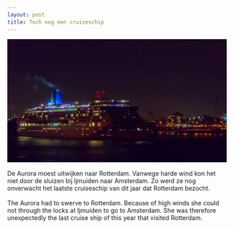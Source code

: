 ```yaml
---
layout: post
title: Toch nog een cruiseschip
---
```


![aurora](/images/aurora.jpg)

De Aurora moest uitwijken naar Rotterdam. Vanwege harde wind kon het niet door de sluizen bij Ijmuiden naar Amsterdam. Zo werd ze nog onverwacht het laatste cruiseschip van dit jaar dat Rotterdam bezocht.
<br><br>
The Aurora had to swerve to Rotterdam. Because of high winds she could not through the locks at Ijmuiden to go to Amsterdam. She was therefore unexpectedly the last cruise ship of this year that visited Rotterdam.